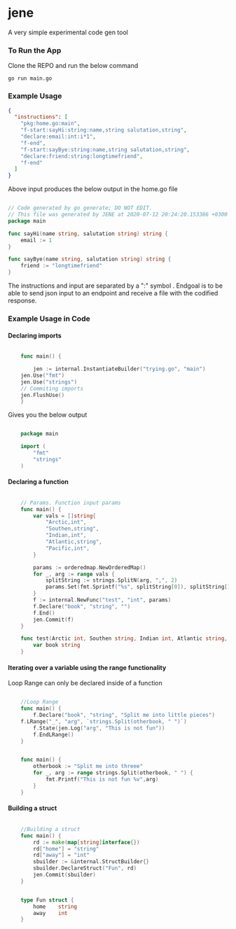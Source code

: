 # jene

A very simple experimental code gen tool

### To Run the App

Clone the REPO and run the below command

```
go run main.go

```

### Example Usage

```json
{
  "instructions": [
    "pkg:home.go:main",
    "f-start:sayHi:string:name,string salutation,string",
    "declare:email:int:i*1",
    "f-end",
    "f-start:sayBye:string:name,string salutation,string",
    "declare:friend:string:longtimefriend",
    "f-end"
  ]
}
```

Above input produces the below output in the home.go file

```go

// Code generated by go generate; DO NOT EDIT.
// This file was generated by JENE at 2020-07-12 20:24:20.153386 +0300 EAT m=+33.909365423
package main

func sayHi(name string, salutation string) string {
	email := 1
}

func sayBye(name string, salutation string) string {
	friend := "longtimefriend"
}

```

The instructions and input are separated by a ":" symbol . Endgoal is to be able to send json input to
an endpoint and receive a file with the codified response.

### Example Usage in Code

#### Declaring imports

```go

    func main() {

        jen := internal.InstantiateBuilder("trying.go", "main")
	jen.Use("fmt")
	jen.Use("strings")
	// Commiting imports
	jen.FlushUse()
    }

```

Gives you the below output

```go

    package main

    import (
        "fmt"
        "strings"
    )

```

#### Declaring a function

```go

    // Params. Function input params
    func main() {
        var vals = []string{
            "Arctic,int",
            "Southen,string",
            "Indian,int",
            "Atlantic,string",
            "Pacific,int",
        }

        params := orderedmap.NewOrderedMap()
        for _, arg := range vals {
            splitString := strings.SplitN(arg, ",", 2)
            params.Set(fmt.Sprintf("%s", splitString[0]), splitString[1])
        }
        f := internal.NewFunc("test", "int", params)
        f.Declare("book", "string", "")
        f.End()
        jen.Commit(f)
    }


```

```go
    func test(Arctic int, Southen string, Indian int, Atlantic string, Pacific int) int {
	    var book string
    }
```

#### Iterating over a variable using the range functionality

Loop Range can only be declared inside of a function

```go

    //Loop Range
    func main() {
        f.Declare("book", "string", "Split me into little pieces")
	f.LRange("_", "arg", `strings.Split(otherbook, " ")`)
        f.State(jen.Log("arg", "This is not fun"))
        f.EndLRange()
    }

```

```go

    func main() {
        otherbook := "Split me into threee"
        for _, arg := range strings.Split(otherbook, " ") {
            fmt.Printf("This is not fun %v",arg)
        }
    }


```

#### Building a struct

```go

    //Building a struct
    func main() {
        rd := make(map[string]interface{})
        rd["home"] = "string"
        rd["away"] = "int"
        sbuilder := &internal.StructBuilder{}
        sbuilder.DeclareStruct("Fun", rd)
        jen.Commit(sbuilder)
    }

```

```go

    type Fun struct {
	    home	string
	    away	int
    }

```
